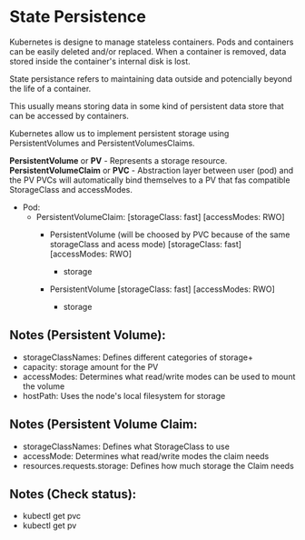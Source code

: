 # State Persistence
Kubernetes is designe to manage stateless containers. Pods and containers can be easily deleted and/or replaced. When a container is removed, data stored inside the container's internal disk is lost.

State persistance refers to maintaining data outside and potencially beyond the life of a container.

This usually means storing data in some kind of persistent data store that can be accessed by containers.

Kubernetes allow us to implement persistent storage using PersistentVolumes and PersistentVolumesClaims.

**PersistentVolume** or **PV** - Represents a storage resource.
**PersistentVolumeClaim** or **PVC** - Abstraction layer between user (pod) and the PV
PVCs will automatically bind themselves to a PV that fas compatible StorageClass and accessModes.

- Pod:
  - PersistentVolumeClaim:
    [storageClass: fast]
    [accessModes: RWO]
    - PersistentVolume (will be choosed by PVC because of the same storageClass and acess mode)
      [storageClass: fast]
      [accessModes: RWO]
      - storage
  
    - PersistentVolume
      [storageClass: fast]
      [accessModes: RWO]
      - storage

## Notes (Persistent Volume):
-  storageClassNames: Defines different categories of storage+
-  capacity: storage amount for the PV
-  accessModes: Determines what read/write modes can be used to mount the volume
-  hostPath: Uses the node's local filesystem for storage

## Notes (Persistent Volume Claim:
- storageClassNames: Defines what StorageClass to use
- accessMode: Determines what read/write modes the claim needs
- resources.requests.storage: Defines how much storage the Claim needs

## Notes (Check status):
- kubectl get pvc
- kubectl get pv